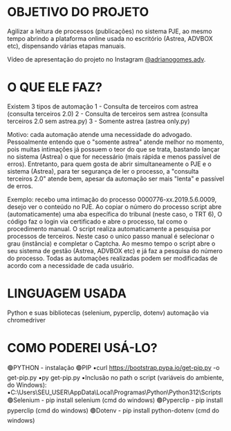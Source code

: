 # OBJETIVO DO PROJETO
Agilizar a leitura de processos (publicações) no sistema PJE, ao mesmo tempo abrindo a plataforma online usada no escritório (Astrea, ADVBOX etc), dispensando várias etapas manuais.

Vídeo de apresentação do projeto no Instagram [@adrianogomes.adv](https://instagram.com/adrianogomes.adv).

# O QUE ELE FAZ?

Existem 3 tipos de automação
1 - Consulta de terceiros com astrea (consulta terceiros 2.0)
2 - Consulta de terceiros sem astrea (consulta terceiros 2.0 sem astrea.py)
3 - Somente astrea (astrea only.py)

Motivo: cada automação atende uma necessidade do advogado. Pessoalmente entendo que o "somente astrea" atende melhor no momento, pois muitas intimações já possuem o teor do que se trata, bastando lançar no sistema (Astrea) o que for necessário (mais rápida e menos passível de erros). Entretanto, para quem gosta de abrir simultaneamente o PJE e o sistema (Astrea), para ter segurança de ler o processo, a "consulta terceiros 2.0" atende bem, apesar da automação ser mais "lenta" e passível de erros.

Exemplo: recebo uma intimação do processo 0000776-xx.2019.5.6.0009, desejo ver o conteúdo no PJE. Ao copiar o número do processo script abre (automaticamente) uma aba específica do tribunal (neste caso, o TRT 6), O código faz o login via certificado e abre o processo, tal como o procedimento manual. O script realiza automaticamente a pesquisa por processos de terceiros. Neste caso o unico passo manual é selecionar o grau (instância) e completar o Captcha.
Ao mesmo tempo o script abre o seu sistema de gestão (Astrea, ADVBOX etc) e já faz a pesquisa do número do processo.
Todas as automações realizadas podem ser modificadas de acordo com a necessidade de cada usuário.

# LINGUAGEM USADA
Python e suas bibliotecas (selenium, pyperclip, dotenv) automação via chromedriver

# COMO PODEREI USÁ-LO?
🟢PYTHON - instalação
🟢PIP
    ▪️curl https://bootstrap.pypa.io/get-pip.py -o get-pip.py
    ▪️py get-pip.py
    ▪️Inclusão no path o script (variáveis do ambiente, do Windows):
    ▪️C:\Users\SEU_USER\AppData\Local\Programas\Python\Python312\Scripts
🟢Selenium - pip install selenium (cmd do windows)
🟢Pyperclip - pip install pyperclip (cmd do windows)
🟢Dotenv - pip install python-dotenv (cmd do windows)


